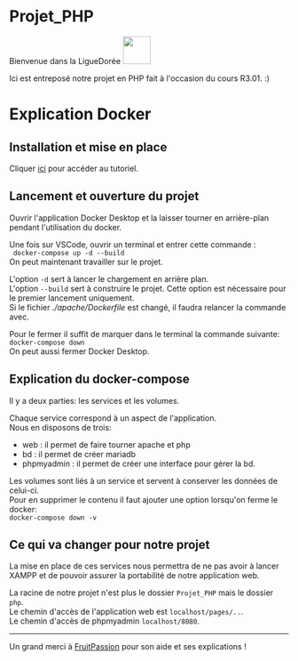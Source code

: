 # Projet_PHP
Bienvenue dans la LigueDorée  <img src="https://media.tenor.com/6WP5bQ455YwAAAAM/passe-quadribol-quidditch.gif" height=50 >

Ici est entreposé notre projet en PHP fait à l'occasion du cours R3.01. :)

# Explication Docker

## Installation et mise en place

Cliquer [ici](https://tech-talk.info/forum/post/f3b760a9-3221-4c14-a8a6-ec7444fd8c81/) pour accéder au tutoriel.

## Lancement et ouverture du projet

Ouvrir l'application Docker Desktop et la laisser tourner en arrière-plan pendant l'utilisation du docker.

Une fois sur VSCode, ouvrir un terminal et entrer cette commande :   
``` docker-compose up -d --build```   
On peut maintenant travailler sur le projet.

L'option ```-d``` sert à lancer le chargement en arrière plan.  
L'option ```--build``` sert à construire le projet. Cette option est nécessaire pour le premier lancement uniquement.  
Si le fichier *./apache/Dockerfile* est changé, il faudra relancer la commande avec.

Pour le fermer il suffit de marquer dans le terminal la commande suivante:  
```docker-compose down```   
On peut aussi fermer Docker Desktop.

## Explication du docker-compose

Il y a deux parties: les services et les volumes.

Chaque service correspond à un aspect de l'application.  
Nous en disposons de trois:
- web : il permet de faire tourner apache et php
- bd : il permet de créer mariadb
- phpmyadmin : il permet de créer une interface pour gérer la bd.

Les volumes sont liés à un service et servent à conserver les données de celui-ci.  
Pour en supprimer le contenu il faut ajouter une option lorsqu'on ferme le docker:  
```docker-compose down -v```

## Ce qui va changer pour notre projet

La mise en place de ces services nous permettra de ne pas avoir à lancer XAMPP et de pouvoir assurer la portabilité de notre application web.

La racine de notre projet n'est plus le dossier ```Projet_PHP``` mais le dossier ```php```.  
Le chemin d'accès de l'application web est ```localhost/pages/..```.  
Le chemin d'accès de phpmyadmin ```localhost/8080```.

---
Un grand merci à [FruitPassion](https://github.com/FruitPassion) pour son aide et ses explications ! 
